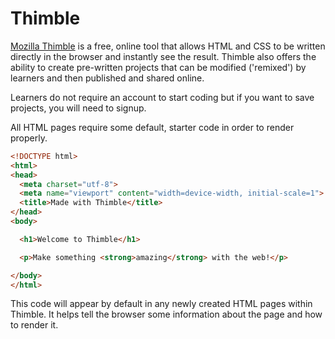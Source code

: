 # Thimble

[Mozilla Thimble](https://thimble.mozilla.org/en-US/) is a free, online tool that allows HTML and CSS to be written directly in the browser and instantly see the result. Thimble also offers the ability to create pre-written projects that can be modified ('remixed') by learners and then published and shared online.

Learners do not require an account to start coding but if you want to save projects, you will need to signup.

All HTML pages require some default, starter code in order to render properly.

```HTML
<!DOCTYPE html>
<html>
<head>
  <meta charset="utf-8">
  <meta name="viewport" content="width=device-width, initial-scale=1">
  <title>Made with Thimble</title>
</head>
<body>

  <h1>Welcome to Thimble</h1>

  <p>Make something <strong>amazing</strong> with the web!</p>

</body>
</html>
```

This code will appear by default in any newly created HTML pages within Thimble. It helps tell the browser some information about the page and how to render it.
